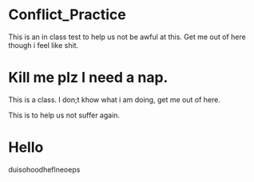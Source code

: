# Conflict_Practice

This is an in class test to help us not be awful at this. Get me out of here though i feel like shit.



Kill me plz I need a nap.
=======

This is a class.  I don;t khow what i am doing,
get me out of here. 

This is to help us not suffer again.

# Hello

duisohoodheflneoeps


